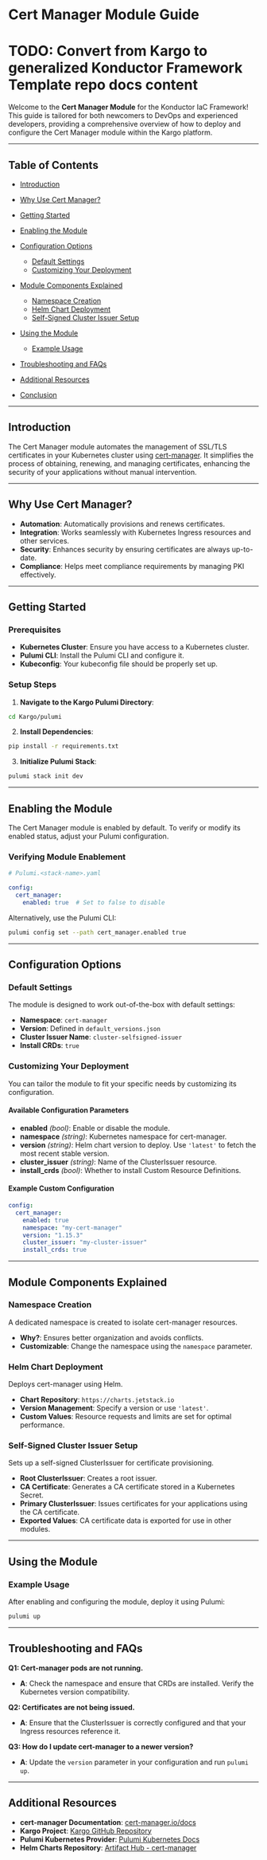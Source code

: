 # Cert Manager Module Guide

# TODO: Convert from Kargo to generalized Konductor Framework Template repo docs content

Welcome to the **Cert Manager Module** for the Konductor IaC Framework! This guide is tailored for both newcomers to DevOps and experienced developers, providing a comprehensive overview of how to deploy and configure the Cert Manager module within the Kargo platform.

---

## Table of Contents

- [Introduction](#introduction)
- [Why Use Cert Manager?](#why-use-cert-manager)
- [Getting Started](#getting-started)
- [Enabling the Module](#enabling-the-module)
- [Configuration Options](#configuration-options)
   - [Default Settings](#default-settings)
   - [Customizing Your Deployment](#customizing-your-deployment)

- [Module Components Explained](#module-components-explained)
   - [Namespace Creation](#namespace-creation)
   - [Helm Chart Deployment](#helm-chart-deployment)
   - [Self-Signed Cluster Issuer Setup](#self-signed-cluster-issuer-setup)

- [Using the Module](#using-the-module)
   - [Example Usage](#example-usage)

- [Troubleshooting and FAQs](#troubleshooting-and-faqs)
- [Additional Resources](#additional-resources)
- [Conclusion](#conclusion)

---

## Introduction

The Cert Manager module automates the management of SSL/TLS certificates in your Kubernetes cluster using [cert-manager](https://cert-manager.io/). It simplifies the process of obtaining, renewing, and managing certificates, enhancing the security of your applications without manual intervention.

---

## Why Use Cert Manager?

- **Automation**: Automatically provisions and renews certificates.
- **Integration**: Works seamlessly with Kubernetes Ingress resources and other services.
- **Security**: Enhances security by ensuring certificates are always up-to-date.
- **Compliance**: Helps meet compliance requirements by managing PKI effectively.

---

## Getting Started

### Prerequisites

- **Kubernetes Cluster**: Ensure you have access to a Kubernetes cluster.
- **Pulumi CLI**: Install the Pulumi CLI and configure it.
- **Kubeconfig**: Your kubeconfig file should be properly set up.

### Setup Steps

1. **Navigate to the Kargo Pulumi Directory**:

```bash
cd Kargo/pulumi
```

2. **Install Dependencies**:

```bash
pip install -r requirements.txt
```

3. **Initialize Pulumi Stack**:

```bash
pulumi stack init dev
```

---

## Enabling the Module

The Cert Manager module is enabled by default. To verify or modify its enabled status, adjust your Pulumi configuration.

### Verifying Module Enablement

```yaml
# Pulumi.<stack-name>.yaml

config:
  cert_manager:
    enabled: true  # Set to false to disable
```

Alternatively, use the Pulumi CLI:

```bash
pulumi config set --path cert_manager.enabled true
```

---

## Configuration Options

### Default Settings

The module is designed to work out-of-the-box with default settings:

- **Namespace**: `cert-manager`
- __Version__: Defined in `default_versions.json`
- **Cluster Issuer Name**: `cluster-selfsigned-issuer`
- **Install CRDs**: `true`

### Customizing Your Deployment

You can tailor the module to fit your specific needs by customizing its configuration.

#### Available Configuration Parameters

- **enabled** *(bool)*: Enable or disable the module.
- **namespace** *(string)*: Kubernetes namespace for cert-manager.
- **version** *(string)*: Helm chart version to deploy. Use `'latest'` to fetch the most recent stable version.
- __cluster_issuer__ _(string)_: Name of the ClusterIssuer resource.
- __install_crds__ _(bool)_: Whether to install Custom Resource Definitions.

#### Example Custom Configuration

```yaml
config:
  cert_manager:
    enabled: true
    namespace: "my-cert-manager"
    version: "1.15.3"
    cluster_issuer: "my-cluster-issuer"
    install_crds: true
```

---

## Module Components Explained

### Namespace Creation

A dedicated namespace is created to isolate cert-manager resources.

- **Why?**: Ensures better organization and avoids conflicts.
- **Customizable**: Change the namespace using the `namespace` parameter.

### Helm Chart Deployment

Deploys cert-manager using Helm.

- **Chart Repository**: `https://charts.jetstack.io`
- **Version Management**: Specify a version or use `'latest'`.
- **Custom Values**: Resource requests and limits are set for optimal performance.

### Self-Signed Cluster Issuer Setup

Sets up a self-signed ClusterIssuer for certificate provisioning.

- **Root ClusterIssuer**: Creates a root issuer.
- **CA Certificate**: Generates a CA certificate stored in a Kubernetes Secret.
- **Primary ClusterIssuer**: Issues certificates for your applications using the CA certificate.
- **Exported Values**: CA certificate data is exported for use in other modules.

---

## Using the Module

### Example Usage

After enabling and configuring the module, deploy it using Pulumi:

```bash
pulumi up
```

---

## Troubleshooting and FAQs

**Q1: Cert-manager pods are not running.**

- **A**: Check the namespace and ensure that CRDs are installed. Verify the Kubernetes version compatibility.

**Q2: Certificates are not being issued.**

- **A**: Ensure that the ClusterIssuer is correctly configured and that your Ingress resources reference it.

**Q3: How do I update cert-manager to a newer version?**

- **A**: Update the `version` parameter in your configuration and run `pulumi up`.

---

## Additional Resources

- **cert-manager Documentation**: [cert-manager.io/docs](https://cert-manager.io/docs/)
- **Kargo Project**: [Kargo GitHub Repository](https://github.com/ContainerCraft/Kargo)
- **Pulumi Kubernetes Provider**: [Pulumi Kubernetes Docs](https://www.pulumi.com/docs/reference/pkg/kubernetes/)
- **Helm Charts Repository**: [Artifact Hub - cert-manager](https://artifacthub.io/packages/helm/cert-manager/cert-manager)
